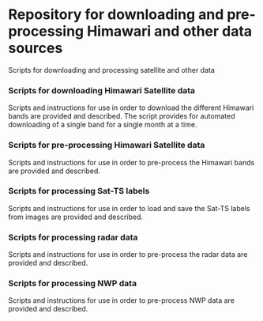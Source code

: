 # Repository for downloading and pre-processing Himawari and other data sources

Scripts for downloading and processing satellite and other data

### Scripts for downloading Himawari Satellite data

Scripts and instructions for use in order to download the different Himawari bands are provided and described. The script provides for automated downloading of a single band for a single month at a time.

### Scripts for pre-processing Himawari Satellite data

Scripts and instructions for use in order to pre-process the Himawari bands are provided and described.

### Scripts for processing Sat-TS labels

Scripts and instructions for use in order to load and save the Sat-TS labels from images are provided and described.

### Scripts for processing radar data

Scripts and instructions for use in order to pre-process the radar data are provided and described.

### Scripts for processing NWP data

Scripts and instructions for use in order to pre-process NWP data are provided and described.


